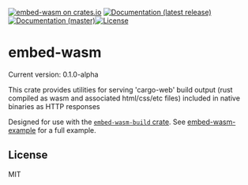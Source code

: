 [![embed-wasm on crates.io](https://img.shields.io/crates/v/embed-wasm)](https://crates.io/crates/embed-wasm) [![Documentation (latest release)](https://docs.rs/embed-wasm/badge.svg)](https://docs.rs/embed-wasm/) [![Documentation (master)](https://img.shields.io/badge/docs-master-brightgreen)](https://inanna-malick.github.io/embed-wasm/embed-wasm/)[![License](https://img.shields.io/badge/license-MIT-green.svg)](../LICENSE)

# embed-wasm

Current version: 0.1.0-alpha

This crate provides utilities for serving 'cargo-web' build output
(rust compiled as wasm and associated html/css/etc files) included in
native binaries as HTTP responses

Designed for use with the [`embed-wasm-build` crate](https://crates.io/crates/embed-wasm-build).
See [embed-wasm-example](https://github.com/inanna-malick/embed-wasm-example) for a full example.

## License

MIT

<!--
README.md is generated from README.tpl by cargo readme. To regenerate:
cargo install cargo-readme
cargo readme > README.md
-->
